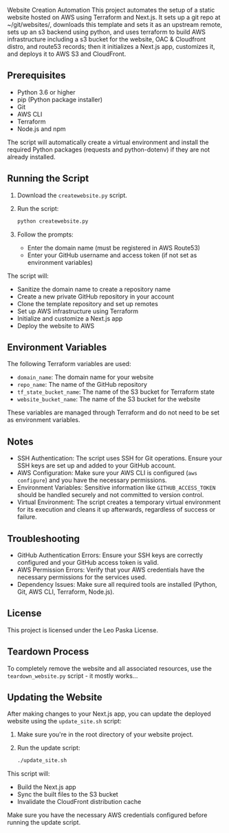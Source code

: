 Website Creation Automation
This project automates the setup of a static website hosted on AWS using Terraform and Next.js. It sets up a git repo at ~/git/websites/<your-new-repo>, downloads this template and sets it as an upstream remote, sets up an s3 backend using python, and uses terraform to build AWS infrastructure including a s3 bucket for the website, OAC & Cloudfront distro, and route53 records; then it initializes a Next.js app, customizes it, and deploys it to AWS S3 and CloudFront.

## Prerequisites

- Python 3.6 or higher
- pip (Python package installer)
- Git
- AWS CLI
- Terraform
- Node.js and npm

The script will automatically create a virtual environment and install the required Python packages (requests and python-dotenv) if they are not already installed.

## Running the Script

1. Download the `createwebsite.py` script.

2. Run the script:

   ```bash
   python createwebsite.py
   ```

3. Follow the prompts:
   - Enter the domain name (must be registered in AWS Route53)
   - Enter your GitHub username and access token (if not set as environment variables)

The script will:

- Sanitize the domain name to create a repository name
- Create a new private GitHub repository in your account
- Clone the template repository and set up remotes
- Set up AWS infrastructure using Terraform
- Initialize and customize a Next.js app
- Deploy the website to AWS

## Environment Variables

The following Terraform variables are used:

- `domain_name`: The domain name for your website
- `repo_name`: The name of the GitHub repository
- `tf_state_bucket_name`: The name of the S3 bucket for Terraform state
- `website_bucket_name`: The name of the S3 bucket for the website

These variables are managed through Terraform and do not need to be set as environment variables.

## Notes

- SSH Authentication: The script uses SSH for Git operations. Ensure your SSH keys are set up and added to your GitHub account.
- AWS Configuration: Make sure your AWS CLI is configured (`aws configure`) and you have the necessary permissions.
- Environment Variables: Sensitive information like `GITHUB_ACCESS_TOKEN` should be handled securely and not committed to version control.
- Virtual Environment: The script creates a temporary virtual environment for its execution and cleans it up afterwards, regardless of success or failure.

## Troubleshooting

- GitHub Authentication Errors: Ensure your SSH keys are correctly configured and your GitHub access token is valid.
- AWS Permission Errors: Verify that your AWS credentials have the necessary permissions for the services used.
- Dependency Issues: Make sure all required tools are installed (Python, Git, AWS CLI, Terraform, Node.js).

## License

This project is licensed under the Leo Paska License.

## Teardown Process

To completely remove the website and all associated resources, use the `teardown_website.py` script - it mostly works...

## Updating the Website

After making changes to your Next.js app, you can update the deployed website using the `update_site.sh` script:

1. Make sure you're in the root directory of your website project.

2. Run the update script:

   ```bash
   ./update_site.sh
   ```

This script will:
- Build the Next.js app
- Sync the built files to the S3 bucket
- Invalidate the CloudFront distribution cache

Make sure you have the necessary AWS credentials configured before running the update script.
